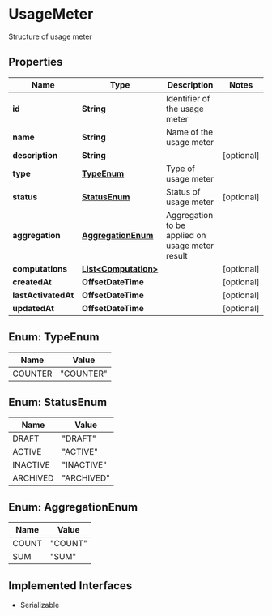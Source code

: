 

# UsageMeter

Structure of usage meter

## Properties

| Name | Type | Description | Notes |
|------------ | ------------- | ------------- | -------------|
|**id** | **String** | Identifier of the usage meter |  |
|**name** | **String** | Name of the usage meter |  |
|**description** | **String** |  |  [optional] |
|**type** | [**TypeEnum**](#TypeEnum) | Type of usage meter |  |
|**status** | [**StatusEnum**](#StatusEnum) | Status of usage meter |  [optional] |
|**aggregation** | [**AggregationEnum**](#AggregationEnum) | Aggregation to be applied on usage meter result |  |
|**computations** | [**List&lt;Computation&gt;**](Computation.md) |  |  [optional] |
|**createdAt** | **OffsetDateTime** |  |  [optional] |
|**lastActivatedAt** | **OffsetDateTime** |  |  [optional] |
|**updatedAt** | **OffsetDateTime** |  |  [optional] |



## Enum: TypeEnum

| Name | Value |
|---- | -----|
| COUNTER | &quot;COUNTER&quot; |



## Enum: StatusEnum

| Name | Value |
|---- | -----|
| DRAFT | &quot;DRAFT&quot; |
| ACTIVE | &quot;ACTIVE&quot; |
| INACTIVE | &quot;INACTIVE&quot; |
| ARCHIVED | &quot;ARCHIVED&quot; |



## Enum: AggregationEnum

| Name | Value |
|---- | -----|
| COUNT | &quot;COUNT&quot; |
| SUM | &quot;SUM&quot; |


## Implemented Interfaces

* Serializable


